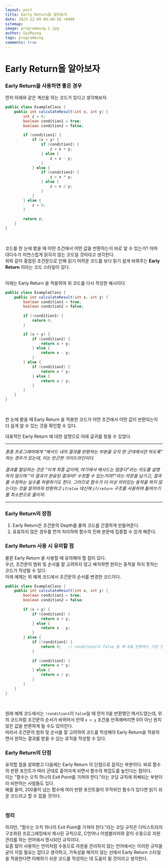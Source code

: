 ```yaml
---
layout:	post
title: Early Return을 알아보자
date: 2023-12-09 09:40:58 +0900
sitemap: 
image: programming-1.jpg
author: GyuMyung
tags: programming
comments: true
---
```


# Early Return을 알아보자

### Early Return을 사용하면 좋은 경우

먼저 아래와 같은 계산을 하는 코드가 있다고 생각해보자. <br/>

```java
public class ExampleClass {
    public int calculateResult(int x, int y) {
        int z = 0;
        boolean condition1 = true;
        boolean condition2 = false;
        
        if (condition1) {
            if (x > y) {
                if (condition2) {
                    z = x + y;
                } else {
                    z = x - y;
                }
            } else {
                if (condition2) {
                    z = x * y;
                } else {
                    z = x / y;
                }
            }
        } else {
            z = 0;
        }
        
        return z;
    }
}
```
<br/>

코드를 한 눈에 봤을 때 어떤 조건에서 어떤 값을 반환하는지 바로 알 수 있는가? 아마 대다수가 자연스럽게 읽히지 않는 코드일 것이라고 생각한다. <br/>
위와 같이 중첩된 조건문으로 인해 읽기 어려운 코드를 보다 읽기 쉽게 바꿔주는 **Early Return** 이라는 코드 스타일이 있다. <br/><br/>

아래는 Early Return 을 적용하여 위 코드를 다시 작성한 예시이다. <br/>

```java
public class ExampleClass {
    public int calculateResult(int x, int y) {
        boolean condition1 = true;
        boolean condition2 = false;
        
        if (!condition1) {
            return 0;
        }

        if (x > y) {
            if (condition2) {
                return x + y;
            } else {
                return x - y;
            }
        } else {
            if (condition2) {
                return x * y;
            } else {
                return x / y;
            }
        }
    }
}
```
<br/>

한 눈에 봤을 때 Early Return 을 적용한 코드가 어떤 조건에서 어떤 값이 반환되는지 더 쉽게 알 수 있는 것을 확인할 수 있다. <br/>

대표적인 Early Return 에 대한 설명으로 아래 글귀를 찾을 수 있었다. <br/>

---

_종종 프로그래머에게 "메서드 내의 결과를 반환하는 부분을 오직 한 군데에서만 하도록" 하는 경우가 있는데, 이는 빈곤한 가이드라인이다._ <br/><br/>
_결과를 할당하는 것은 "이게 최종 값이며, 여기에서 메서드는 멈춘다"라는 의도를 설명하지 않으며 "이 결과가 완료된 결과야? 수정할 수 있는거야?"라는 의문을 남기고, 결과를 수정하는 실수를 허용하기도 한다. 그러므로 함수가 더 이상 의미있는 동작을 하지 않는다는 것을 알자마자 반환하고 `if/else` 대신에 `if/return` 구조를 사용하여 들여쓰기를 최소한으로 줄이자._

---

### Early Return의 장점
1. Early Return은 조건문의 Depth를 줄여 코드를 간결하게 만들어준다.
2. 유효하지 않은 경우를 먼저 처리하여 함수의 진짜 본문에 집중할 수 있게 해준다.

### Early Return 사용 시 유의할 점

물론 Early Return 을 사용할 때 유의해야 할 점이 있다. <br/>
우선, 조건문의 범위 및 순서를 잘 고려하지 않고 배치하면 원하는 동작을 하지 못하는 코드가 작성될 수 있다. <br/>
아래 예제는 위 예제 코드에서 조건문의 순서를 변경한 코드이다. <br/>

```java
public class ExampleClass {
    public int calculateResult(int x, int y) {
        boolean condition1 = true;
        boolean condition2 = false;
        
        if (x > y) {
            if (condition2) {
                return x + y;
            } else {
                return x - y;
            }
        } else {
            if (!condition1) {
                return 0;   // condition1이 false 일 때 0을 반환하는 구문 전에 x > y 조건을 만족하면서 원하지 않은 결과가 반환될 수 있다. 
            }
            
            if (condition2) {
                return x * y;
            } else {
                return x / y;
            }
        }
    }
}
```
<br/>

원래 예제 코드에서는 `!condition1`이 `false`일 때 먼저 0을 반환했던 메서드였는데, 위의 코드처럼 조건문의 순서가 바뀌어서 만약 `x > y` 조건을 만족해버리면 0이 아닌 원치 않은 값을 반환하게 될 수도 있어진다. <br/>
따라서 조건문의 범위 및 순서를 잘 고려하여 코드를 작성해야 Early Return을 적용하면서 원하는 결과를 받을 수 있는 로직을 작성할 수 있다. <br/>

### Early Return의 단점

유의할 점을 살펴봤고 다음에는 Early Return 의 단점으로 꼽히는 부분이다. 바로 함수의 반환 포인트가 여러 군데로 흩어지게 되면서 함수의 복잡도를 높인다는 점이다. <br/>
이는 "함수는 오직 하나의 Exit Point를 가져야 한다."라는 코딩 규칙에 위배되는 부분이라 비판하는 사람들도 있다. <br/>
예를 들어, 200줄이 넘는 함수에 여러 반환 포인트들이 무작위인 함수가 있다면 읽기 쉬운 코드라고 할 수 없을 것이다. <br/><br/>

### 정리

하지만, "함수는 오직 하나의 Exit Point를 가져야 한다."라는 코딩 규칙은 다익스트라의 구조화된 프로그래밍에서 제시된 규칙으로, C언어나 어셈블리어와 같이 수동으로 자원 관리를 하는 언어에서 명시되던 규칙이다. <br/>
요즘 많이 사용하는 언어처럼 수동으로 자원을 관리하지 않는 언어에서는 이러한 규칙을 굳이 지킬 필요는 없다고 생각하고, 가독성을 해치지 않는 선에서 Early Return 스타일을 적용한다면 이해하기 쉬운 코드를 작성하는 데 도움이 될 것이라고 생각한다. <br/>

